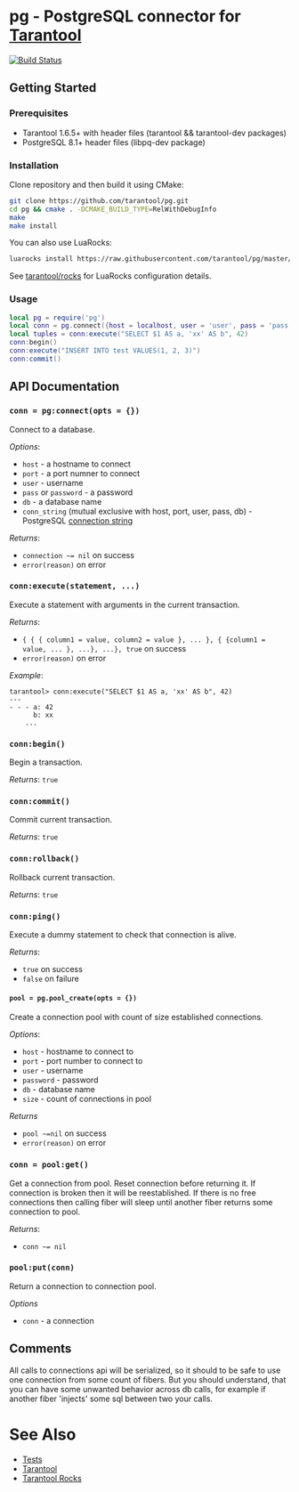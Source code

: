 # pg - PostgreSQL connector for [Tarantool][]

[![Build Status](https://travis-ci.org/tarantool/pg.png?branch=master)](https://travis-ci.org/tarantool/pg)

## Getting Started

### Prerequisites

 * Tarantool 1.6.5+ with header files (tarantool && tarantool-dev packages)
 * PostgreSQL 8.1+ header files (libpq-dev package)

### Installation

Clone repository and then build it using CMake:

``` bash
git clone https://github.com/tarantool/pg.git
cd pg && cmake . -DCMAKE_BUILD_TYPE=RelWithDebugInfo
make
make install
```

You can also use LuaRocks:

``` bash
luarocks install https://raw.githubusercontent.com/tarantool/pg/master/pg-scm-1.rockspec --local
```

See [tarantool/rocks][TarantoolRocks] for LuaRocks configuration details.

### Usage

``` lua
local pg = require('pg')
local conn = pg.connect({host = localhost, user = 'user', pass = 'pass', db = 'db'})
local tuples = conn:execute("SELECT $1 AS a, 'xx' AS b", 42)
conn:begin()
conn:execute("INSERT INTO test VALUES(1, 2, 3)")
conn:commit()
```

## API Documentation

### `conn = pg:connect(opts = {})`

Connect to a database.

*Options*:

 - `host` - a hostname to connect
 - `port` - a port numner to connect
 - `user` - username
 - `pass` or `password` - a password
 - `db` - a database name
 - `conn_string` (mutual exclusive with host, port, user, pass, db) - PostgreSQL
   [connection string][PQconnstring]

*Returns*:

 - `connection ~= nil` on success
 - `error(reason)` on error

### `conn:execute(statement, ...)`

Execute a statement with arguments in the current transaction.

*Returns*:
 - `{ { { column1 = value, column2 = value }, ... }, { {column1 = value, ... }, ...}, ...}, true` on success
 - `error(reason)` on error

*Example*:
```
tarantool> conn:execute("SELECT $1 AS a, 'xx' AS b", 42)
---
- - - a: 42
      b: xx
    ...
```

### `conn:begin()`

Begin a transaction.

*Returns*: `true`

### `conn:commit()`

Commit current transaction.

*Returns*: `true`

### `conn:rollback()`

Rollback current transaction.

*Returns*: `true`

### `conn:ping()`

Execute a dummy statement to check that connection is alive.

*Returns*:

 - `true` on success
 - `false` on failure

#### `pool = pg.pool_create(opts = {})`

Create a connection pool with count of size established connections.

*Options*:

 - `host` - hostname to connect to
 - `port` - port number to connect to
 - `user` - username
 - `password` - password
 - `db` - database name
 - `size` - count of connections in pool

*Returns*

 - `pool ~=nil` on success
 - `error(reason)` on error

### `conn = pool:get()`

Get a connection from pool. Reset connection before returning it. If connection
is broken then it will be reestablished. If there is no free connections then
calling fiber will sleep until another fiber returns some connection to pool.

*Returns*:

 - `conn ~= nil`
 
### `pool:put(conn)`

Return a connection to connection pool.

*Options*

 - `conn` - a connection

## Comments

All calls to connections api will be serialized, so it should to be safe to
use one connection from some count of fibers. But you should understand,
that you can have some unwanted behavior across db calls, for example if
another fiber 'injects' some sql between two your calls.

# See Also

 * [Tests][]
 * [Tarantool][]
 * [Tarantool Rocks][TarantoolRocks]

[Tarantool]: http://github.com/tarantool/tarantool
[Tests]: https://github.com/tarantool/pg/tree/master/test
[PQconnstring]: http://www.postgresql.org/docs/9.4/static/libpq-connect.html#LIBPQ-CONNSTRING
[TarantoolRocks]: https://github.com/tarantool/rocks

